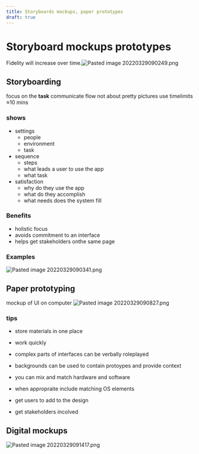 ```yaml
---
title: Storyboards mockups, paper prototypes
draft: true
---
```

# Storyboard mockups prototypes

Fidelity will  increase over time.![Pasted image 20220329090249.png](None)

## Storyboarding
focus on the **task**
communicate flow
not about pretty pictures
use timelimits ≈10 mins

### shows
- settings
	- people 
	- environment
	- task
- sequence
	- steps
	- what leads a user to use the app
	- what task
- satisfaction
	- why do they use the app
	- what do they accomplish
	- what needs does the system fill

### Benefits
- holistic focus
- avoids commitment to an interface
- helps get stakeholders onthe same page

### Examples
![Pasted image 20220329090341.png](None)


## Paper prototyping
mockup of UI on computer
![Pasted image 20220329090827.png](None)

### tips
- store materials in one place
- work quickly
- complex parts of interfaces can be verbally roleplayed
- backgrounds can be used to contain protoypes and provide context
- you can mix and match hardware and software
- when appropraite include matching OS elements

- get users to add to the design
- get stakeholders incolved


## Digital mockups
![Pasted image 20220329091417.png](None)